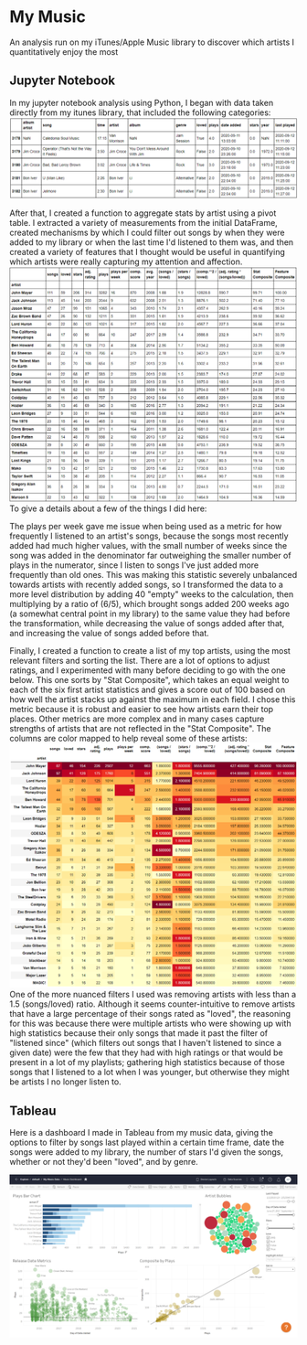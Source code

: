 # My Music
An analysis run on my iTunes/Apple Music library to discover which artists I quantitatively enjoy the most
 

## Jupyter Notebook
In my jupyter notebook analysis using Python, I began with data taken directly from my itunes library, that included the following categories:
![df](mymusic_df.png)

After that, I created a function to aggregate stats by artist using a pivot table. I extracted a variety of measurements from the initial 
DataFrame, created mechanisms by which I could filter out songs by when they were added to my library or when the last time I'd listened to 
them was, and then created a variety of features that I thought would be useful in quantifying which artists were really capturing my attention
and affection. 
![Artist Stats](mymusic_artist_stats.png)
To give a details about a few of the things I did here: 

The plays per week gave me issue when being used as a metric for how frequently I listened to an artist's songs, because the songs most recently 
added had much higher values, with the small number of weeks since the song was added in the denominator far outweighing the smaller number of plays in the numerator, 
since I listen to songs I've just added more frequently than old ones. This was making this statistic severely unbalanced towards artists with recently 
added songs, so I transformed the data to a more level distribution by adding 40 "empty" weeks to the calculation, then multiplying by a ratio of (6/5),
which brought songs added 200 weeks ago (a somewhat central point in my library) to the same value they had before the transformation, while decreasing
the value of songs added after that, and increasing the value of songs added before that.


Finally, I created a function to create a list of my top artists, using the most relevant filters and sorting the list. There are a lot of options to 
adjust ratings, and I experimented with many before deciding to go with the one below. This one sorts by "Stat Composite", which takes an equal weight to
each of the six first artist statistics and gives a score out of 100 based on how well the artist stacks up against the maximum in each field. I chose
this metric because it is robust and easier to see how artists earn their top places. Other metrics are more complex and in many cases capture strengths 
of artists that are not reflected in the "Stat Composite". The columns are color mapped to help reveal some of these artists:
![Top Artists](mymusic_top_artists.png)
One of the more nuanced filters I used was removing artists with less than a 1.5 (songs/loved) ratio. Although it seems counter-intuitive to remove artists that have a large percentage of their songs rated as "loved", the reasoning for this was because there were multiple artists who were showing up with high statistics because their 
only songs that made it past the filter of "listened since" (which filters out songs that I haven't listened to since a given date) were the few that 
they had with high ratings or that would be present in a lot of my playlists; gathering high statistics because of those songs that I listened to a lot 
when I was younger, but otherwise they might be artists I no longer listen to. 

## Tableau
Here is a dashboard I made in Tableau from my music data, giving the options to filter by songs last played within a certain time frame,
date the songs were added to my library, the number of stars I'd given the songs, whether or not they'd been "loved", and by genre.

![My Music Tableau](TableauMyMusicDashboard.png)

